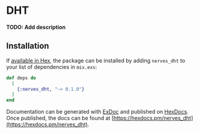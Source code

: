 # DHT

**TODO: Add description**

## Installation

If [available in Hex](https://hex.pm/docs/publish), the package can be installed
by adding `nerves_dht` to your list of dependencies in `mix.exs`:

```elixir
def deps do
  [
    {:nerves_dht, "~> 0.1.0"}
  ]
end
```

Documentation can be generated with [ExDoc](https://github.com/elixir-lang/ex_doc)
and published on [HexDocs](https://hexdocs.pm). Once published, the docs can
be found at [https://hexdocs.pm/nerves_dht](https://hexdocs.pm/nerves_dht).

